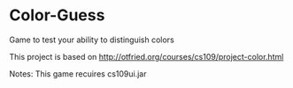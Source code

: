 # Color-Guess
Game to test your ability to distinguish colors

This project is based on http://otfried.org/courses/cs109/project-color.html

Notes: This game recuires cs109ui.jar

